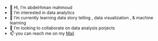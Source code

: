 - 👋 Hi, I’m abdelrhman mahmoud
- 👀 I’m interested in data analytics 
- 🌱 I’m currently learning data story telling , data visualization , & machine learning 
- 💞️ I’m looking to collaborate on data analysis porjects 
- 📫 you can reach me on my [Mail](bebo11160@gmail.com)


<!---
abdelrhman-mahmoud-DA/abdelrhman-mahmoud-DA is a ✨ special ✨ repository because its `README.md` (this file) appears on your GitHub profile.
You can click the Preview link to take a look at your changes.
--->
